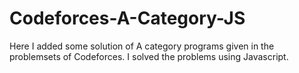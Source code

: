 # Codeforces-A-Category-JS
Here I added some solution of A category programs given in the problemsets of Codeforces. I solved the problems using Javascript.
